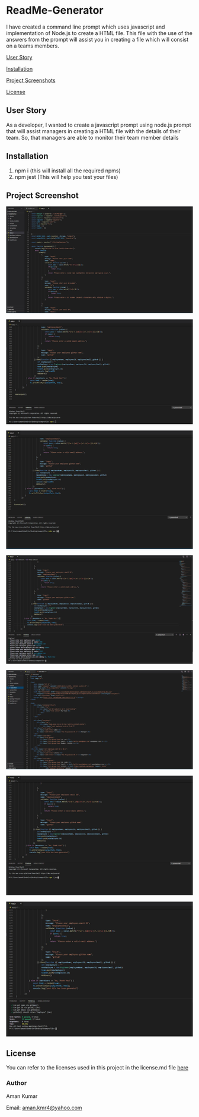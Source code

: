 # ReadMe-Generator
I have created a command line prompt which uses javascript and implementation of Node.js to create a HTML file. This file with the use of the answers from the prompt will assist you in creating a file which will consist on a teams members.

[User Story](#User-Story)

[Installation](#installation)

[Project Screenshots](#Project-Screenshots)

[License](#license)


## User Story
As a developer,
I wanted to create a javascript prompt using node.js prompt that will assist managers in creating a HTML file with the details of their team. 
So, that managers are able to monitor their team member details


## Installation

1. npm i (this will install all the required npms)
2. npm jest (This will help you test your files)


## Project Screenshot
![Screentshot 1](././Screenshots/screenshot1.JPG)

![Screentshot 2](./Screenshots/screenshot2.JPG)

![Screentshot 3](./Screenshots/screenshot3.JPG)

![Screentshot 4](./Screenshots/screenshot4.JPG)

![Screentshot 5](./Screenshots/screenshot5.JPG)

![Screentshot 6](./Screenshots/screenshot6.JPG)

![Screentshot 7](./Screenshots/screenshot7.JPG)

## License

You can refer to the licenses used in this project in the license.md file [here](license.md)

### Author

Aman Kumar

Email: aman.kmr4@yahoo.com
